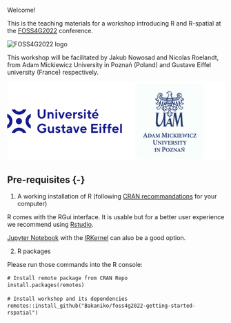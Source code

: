 Welcome! 

This is the teaching materials for a workshop introducing R and R-spatial at the [FOSS4G2022](https://2022.foss4g.org/index.php) conference.

![FOSS4G2022 logo](https://2022.foss4g.org/img/logo/logo-dark.png)

This workshop will be facilitated by Jakub Nowosad and Nicolas Roelandt, from 
Adam Mickiewicz University in Poznań (Poland) and Gustave Eiffel university (France) respectively.

![Gustave Eiffel university and Adam Mickiewicz University in Poznań logos](images/logos.png)

## Pre-requisites {-}

1. A working installation of R (following [CRAN recommandations](https://cran.r-project.org/) for your computer)

R comes with the RGui interface.
It is usable but for a better user experience we recommend using [Rstudio](https://www.rstudio.com/products/rstudio/download/#download).

<!--vscode??-->
[Jupyter Notebook](https://jupyter.org/) with the [IRKernel](https://irkernel.github.io/installation/) can also be a good option.

2. R packages

Please run those commands into the R console:

```{r pre-requisites-packages, eval = FALSE}
# Install remote package from CRAN Repo
install.packages(remotes)

# Install workshop and its dependencies
remotes::install_github("Bakaniko/foss4g2022-getting-started-rspatial")
```
